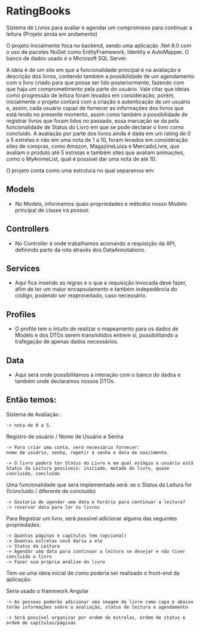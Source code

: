 # RatingBooks

Sistema de Livros para avaliar e agendar um compromisso para continuar a leitura (Projeto ainda em andamento)

O projeto inicialmente foca no backend, sendo uma aplicação .Net 6.0 com o uso de pacotes NuGet como EntityFramework, Identity e AutoMapper. O banco de dados usado é o Microsoft SQL Server. 

A ideia é de um site em que a funcionalidade principal é na avaliação e descrição dos livros, contendo também a possibilidade de um agendamento com o livro criado para que possa ser lido posteriormente, fazendo com que haja um comprometimento pela parte do usuário. Vale citar que ideias como progressão de leitura foram levados em consideração, porém, inicialmente o projeto contará com a criação e autenticação de um usuário e, assim, cada usuário capaz de fornecer as informações dos livros que está lendo no presente momento, assim como também a possibilidade de registrar livros que foram lidos no passado, essa marcação se da pela funcionalidade de Status do Livro em que se pode declarar o livro como concluido. A avaliação por parte dos livros ainda é dada em um rating de 0 a 5 estrelas e não em uma nota de 1 a 10, foram levados em consideração sites de compras, como Amazon, MagazineLuiza e MercadoLivre, que avaliam o produto até 5 estrelas e também sites que avaliam animações, como o MyAnimeList, qual é possível dar uma nota de até 10.

O projeto conta como uma estrutura no qual separamos em:

## Models
- No Models, informamos quais propriedades e métodos nosso Modelo principal de classe irá possuir.
## Controllers
- No Controller é onde trabalhamos acionando a requisição da API, definindo parte da rota através dos DataAnnotations. 
## Services 
- Aqui fica inserido as regras e o que a requisição invocada deve fazer, afim de ter um maior encapsulamento e também indepedência do código, podendo ser reaproveitado, caso necessário.
## Profiles
- O profile tem o intuito de realizar o mapeamento para os dados de Models e dos DTOs serem transmitidos entrem sí, possibilitando a trafegação de apenas dados necessários.
## Data
- Aqui será onde possibilitamos a interação com o banco do dados e também onde declaramos nossos DTOs.

## Então temos:

Sistema de Avaliação : 
	
    -> nota de 0 a 5.

Registro de usuário / Nome de Usuário e Senha

	-> Para criar uma conta, será necessário fornecer:
	nome de usuário, senha, repetir a senha e data de nascimento.
 
	-> O livro poderá ter Status do Livro e em qual estágio o usuário está
	Status da Leitura possíveis: iniciado, metade do livro, quase concluído, concluído


Uma funcionalidade que será implementada será: se o Status da Leitura for (!concluído / diferente de concluido)

	-> Gostaria de agendar uma data e horário para continuar a leitura?
	-> reservar data para ler os livros


Para Registrar um livro, será possível adicionar alguma das seguintes propriedades:

	-> Quantas páginas e capítulos tem (opcional)
	-> Quantas estrelas você daria a ele
	-> Status da Leitura
	-> Agendar uma data para continuar a leitura se desejar e não tiver concluído o livro
	-> Fazer sua própria análise do livro

Tem-se uma ideia inicial de como poderia ser realizado o front-end da aplicação:

Seria usado o framework Angular

	-> As pessoas poderão adicionar uma imagem do livro como capa e abaixo terão informações sobre a avaliação, status de leitura e agendamento

	-> Será possível organizar por ordem de estrelas, ordem de status e ordem de capítulos/páginas
